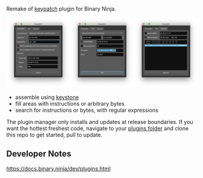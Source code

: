Remake of [keypatch](https://github.com/keystone-engine/keypatch) plugin for Binary Ninja.

![](./preview.png)

* assemble using [keystone](https://www.keystone-engine.org/)
* fill areas with instructions or arbitrary bytes
* search for instructions or bytes, with regular expressions

The plugin manager only installs and updates at release boundaries. If you want the hottest freshest code, navigate to your [plugins folder](https://docs.binary.ninja/guide/plugins.html) and clone this repo to get started, pull to update.

## Developer Notes

https://docs.binary.ninja/dev/plugins.html
